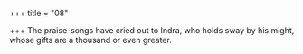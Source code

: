 +++
title = "08"

+++
The praise-songs have cried out to Indra, who holds sway by his might, whose gifts are a thousand or even greater.
